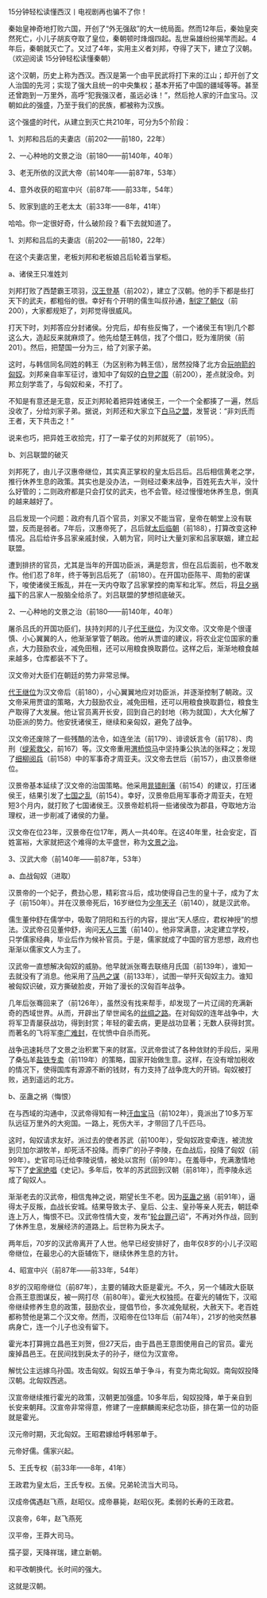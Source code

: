 15分钟轻松读懂西汉丨电视剧再也骗不了你！



秦始皇神奇地打败六国，开创了“外无强敌”的大一统局面。然而12年后，秦始皇突然死亡，小儿子胡亥夺取了皇位，秦朝顿时烽烟四起。乱世枭雄纷纷揭竿而起。4年后，秦朝就灭亡了。又过了4年，实用主义者刘邦，夺得了天下，建立了汉朝。（欢迎阅读 15分钟轻松读懂秦朝）

这个汉朝，历史上称为西汉。西汉是第一个由平民武将打下来的江山；却开创了文人治国的先河；实现了强大且统一的中央集权；基本开拓了中国的疆域等等。甚至还曾跑到一万里外，高呼“犯我强汉者，虽远必诛！”，然后抢人家的汗血宝马。汉朝如此的强盛，乃至于我们的民族，都被称为汉族。



这个强盛的时代，从建立到灭亡共210年，可分为5个阶段：

1、刘邦和吕后的夫妻店（前202——前180，22年）

2、一心种地的文景之治（前180——前140年，40年）

3、老无所依的汉武大帝（前140年——前87年，53年）

4、意外收获的昭宣中兴（前87年——前33年，54年）

5、败家到底的王老太太（前33年——8年，41年）



哈哈。你一定很好奇，什么破阶段？看下去就知道了。





1、刘邦和吕后的夫妻店（前202——前180，22年）

在这个夫妻店里，老板刘邦和老板娘吕后轮着当掌柜。

a、诸侯王只准姓刘

刘邦打败了西楚霸王项羽，[汉王登基]()（前202），建立了汉朝。他的手下都是些打天下的武夫，都粗俗的很。幸好有个开明的儒生叫叔孙通，[制定了朝仪]()（前200），大家都规矩了，刘邦觉得很威风。

打天下时，刘邦答应分封诸侯。分完后，却有些反悔了，一个诸侯王有1到几个郡这么大，造起反来就麻烦了。他先给楚王韩信，找了个借口，贬为淮阴侯（前201）。然后，把楚国一分为三，给了刘家子弟。

这时，与韩信同名同姓的韩王（为区别称为韩王信），居然投降了北方会[玩响箭的匈奴]()。刘邦亲自率军征讨，谁知中了匈奴的[白登之围]()（前200），差点就没命。刘邦立刻学乖了，与匈奴和亲，不打了。

不知是有意还是无意，反正刘邦轮着把异姓诸侯王，一个一个全都揍了一遍，然后没收了，分给刘家子弟。据说，刘邦还和大家立下[白马之盟]()，发誓说：“非刘氏而王者，天下共击之！”

说来也巧，把异姓王收拾完，打了一辈子仗的刘邦就死了（前195）。



b、刘吕联盟的破灭

刘邦死了，由儿子汉惠帝继位，其实真正掌权的皇太后吕后。吕后相信黄老之学，推行休养生息的政策。其实也是没办法，一则经过秦末战争，百姓死去大半，没什么好管的；二则政府都是只会打仗的武夫，也不会管。经过慢慢地休养生息，倒真的越来越好了。

吕后发现一个问题：政府有几百个官员，刘家又不能当官，皇帝在朝堂上没有联盟，反而是弱者。7年后，汉惠帝死了，吕后就[太后临朝]()（前188），打算改变这种情况。吕后给许多吕家亲戚封侯，入朝为官，同时让大量刘家和吕家联姻，建立起联盟。

遭到排挤的官员，尤其是当年的开国功臣派，满是怨言，但在吕后面前，也不敢发作。他们忍了8年，终于等到吕后死了（前180）。在开国功臣陈平、周勃的密谋下，唆使诸侯王叛乱，并在一天内夺取了吕家掌控的南军和北军。然后，将[旦夕祸福]()下的吕家人一股脑全给杀了。刘吕联盟的梦想彻底破灭。



2、一心种地的文景之治（前180——前140年，40年）

屠杀吕氏的开国功臣们，扶持刘邦的儿子[代王继位]()，为汉文帝。汉文帝是个很谨慎、小心翼翼的人，他渐渐掌管了朝政。他听从贾谊的建议，将农业定位国家的重点，大力鼓励农业，减免田租，还可以用粮食换取爵位。这样之后，渐渐地粮食越来越多，仓库都装不下了。

汉文帝对大臣们在朝廷的势力非常忌惮。





[代王继位]()为汉文帝后（前180），小心翼翼地应对功臣派，并逐渐控制了朝政。汉文帝采用贾谊的策略，大力鼓励农业，减免田租，还可以用粮食换取爵位，粮食生产取得了大发展。他让官员离开长安，回到自己的封地（称为就国），大大化解了功臣派的势力。他安抚诸侯王，继续和亲匈奴，避免了战争。

汉文帝还废除了一些残酷的法令，如连坐法（前179）、诽谤妖言令（前178）、肉刑（[缇萦救父]()，前167）等。汉文帝重用[渭桥惊马]()中坚持秉公执法的张释之；发现了[细柳阅兵]()（前158）中的军事奇才周亚夫。汉文帝去世后（前157），由汉景帝继位。

汉景帝基本延续了汉文帝的治国策略。他采用[晁错削藩]()（前154）的建议，打压诸侯王，结果引发了[七国之乱]()（前154）。幸好，汉景帝启用军事奇才周亚夫，在短短3个月内，就打败了七国诸侯王。汉景帝趁机将一些诸侯改为郡县，夺取地方治理权，进一步削减了诸侯的力量。

汉文帝在位23年，汉景帝在位17年，两人一共40年。在这40年里，社会安定，百姓富裕，大家就把这个难得的太平盛世，称为[文景之治]()。



3、汉武大帝（前140年——前87年，53年）

a、血战匈奴（进取）

汉景帝的一个妃子，费劲心思，精彩宫斗后，成功使得自己生的皇十子，成为了太子（前150年）。并在汉景帝死后，16岁继位为[少年天子]()（前140），就是汉武帝。

儒生董仲舒在儒学中，吸取了阴阳和五行的内容，提出“天人感应，君权神授”的想法。汉武帝召见董仲舒，询问[天人三策]()（前140）。他非常满意，决定建立学校，只学儒家经典，毕业后作为候补官员。于是，儒家就成了中国的官方思想，政府也渐渐以儒家文人为主了。

汉武帝一直想解决匈奴的威胁。他早就派张骞去联络月氏国（前139年），谁知一去就没有了消息。他采用了[马邑之谋]()（前133年），试图一举歼灭匈奴主力。谁知被匈奴识破，双方撕破脸皮，开始了漫长的汉匈百年战争。

几年后张骞回来了（前126年），虽然没有找来帮手，却发现了一片辽阔的充满新奇的西域世界。从而，开辟出了举世闻名的[丝绸之路]()。在对匈奴的连年战争中，大将军卫青屡获战功，得到封赏；年轻的霍去病，更是战功显著；无数人获得封赏。而著名的飞将军[李广难封]()，在忧愤中自杀而死。

战争迅速耗尽了文景之治积累下来的财富。汉武帝尝试了各种敛财的手段后，采用了桑弘羊[盐铁专卖]()（前119年）的策略，国家开始做生意。这样，在没有增加税收的情况下，使得国库有源源不断的钱财，有力支持了战争庞大的开销。匈奴被打败，逃到遥远的北方。

b、巫蛊之祸（悔恨）

在与西域的沟通中，汉武帝得知有一种[汗血宝马]()（前102年），竟派出了10多万军队远征万里外的大宛国。一路上，死伤大半，才带回了几千匹马。

这时，匈奴请求友好。派过去的使者苏武（前100年），受匈奴政变牵连，被流放到贝加尔湖牧羊，却死活不投降。而李广的孙子李陵，在血战后，投降了匈奴（前99年）。史官司马迁给李陵说情，被处以宫刑（前99年）。在羞辱中，充满激情地写下了[史家绝唱]()《史记》。多年后，牧羊的苏武回到汉朝（前81年），而李陵永远成了匈奴人。

渐渐老去的汉武帝，相信鬼神之说，期望长生不老。因为[巫蛊之祸]()（前91年），逼得太子反叛，血战长安城。结果导致太子、皇后、公主、皇孙等亲人死去，朝廷牵连上万人，悔恨不已。汉武帝性情大变，发布“[轮台罪己]()诏”，不再对外作战，回到了休养生息，发展经济的道路上。后世称为戾太子。

两年后，70岁的汉武帝离开了人世。他早已经安排好了，由年仅8岁的小儿子汉昭帝继位，在最忠心的大臣辅佐下，继续休养生息的方针。



4、昭宣中兴（前87年——前33年，54年）

8岁的汉昭帝继位（前87年），主要的辅政大臣是霍光。不久，另一个辅政大臣联合燕王意图谋反，被一网打尽（前80年）。霍光大权独揽。在霍光的辅佐下，汉昭帝继续修养生息的政策，鼓励农业，提倡节俭，多次减免赋税，大赦天下。老百姓都称赞他是第二个汉文帝。然而，汉昭帝在位13年后（前74年），21岁的他突然暴病身亡，连一个儿子也没有留下。

霍光本打算拥立昌邑王刘贺，但27天后，由于昌邑王意图使用自己的官员。霍光废掉昌邑王。在民间找到戾太子的孙子，继位为汉宣帝。

解忧公主远嫁乌孙国。攻击匈奴。匈奴五单于争斗，有变为南北匈奴。南匈奴投降汉朝。北匈奴西逃。

汉宣帝继续推行霍光的政策，汉朝更加强盛。10多年后，匈奴投降，单于亲自到长安来朝拜。汉宣帝非常得意，修建了一座麒麟阁来纪念功臣，排在第一位的功臣就是霍光。

汉元帝时期，灭北匈奴。王昭君嫁给呼韩邪单于。

元帝好儒。儒家兴起。

5、王氏专权（前33年——8年，41年）

王政君为皇太后，王氏专权。五侯。兄弟轮流当大司马。

汉成帝偶遇赵飞燕，赵昭仪。成帝暴毙，赵昭仪死。柔弱的长寿的王政君。

汉哀帝，6年，赵飞燕死

汉平帝，王莽大司马。

孺子婴，天降祥瑞，建立新朝。



和平改朝换代。长时间的强大。

这就是汉朝。





